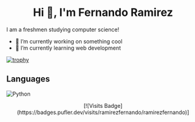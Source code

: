 <h1 align="center">Hi 👋, I'm Fernando Ramirez</h1>


I am a freshmen studying computer science!

- 🔭 I’m currently working on something cool
- 🌱 I’m currently learning web development

[![trophy](https://github-profile-trophy.vercel.app/?username=ramirezfernando&theme=onedark)](https://github.com/ryo-ma/github-profile-trophy)


## Languages

![Python](http://img.shields.io/badge/-Python-346e9e?style=flat-square&logo=python&logoColor=white)




<p align="center"> [![Visits Badge](https://badges.pufler.dev/visits/ramirezfernando/ramirezfernando)] </p>
